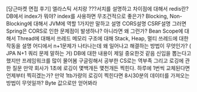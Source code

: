 [당근마켓 면접 후기]
엘라스틱 서치랑 ???서치를 설명하고 차이점에 대해서
redis란?
DB에서 index가 뭐야?
index를 사용하면 무조건적으로 좋은가?
Blocking, Non-Blocking에 대해서
JVM에 역할 1가지만 말하고 설명
CORS설명
CSRF설명
그러면 Spring은 CORS로 인한 문제점이 발생하나?
아니라면 왜 그런가?
Bean Scope에 대해서
Thread에 대해서
쓰레드 메모리 구조에 대해
Stack, Heap, 멀티 쓰레드에 대한 작동을 설명
어디에서 n+1문제가 나타나는데 왜 일어나고 해결하는 방법이 무엇인가? ( JPA N+1 쿼리 문제 말하는 거)
DB에 대한 내용이 제일 중요한것 같음
신입을 뽑는다고 했지만 프레임워크를 많이 물어봄
구글링해서 공부한 CS로는 역부족
그리고
로깅에 관한 질문
만약 회사가 1초에 로깅이 몇백개든 몇천개든 찍힌다. 하루에 1번씩 교체된다면 언제부터 찍히겠는가?
만약 1tb가량의 로깅이 찍힌다면 8시30분의 데이터를 가져오는 방법이 무엇일까?
Byte 값으로만 얻어봐라
